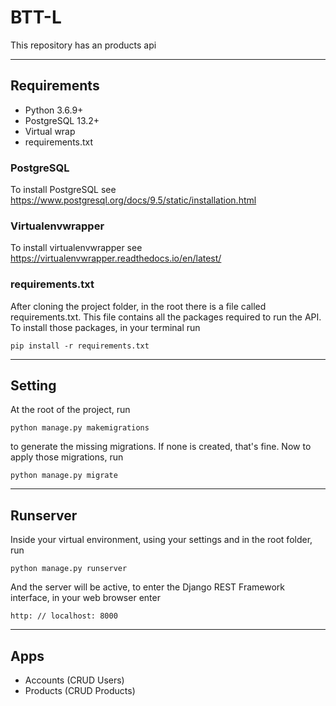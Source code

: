 # BTT-L

This repository has an products api

----

## Requirements

* Python 3.6.9+
* PostgreSQL 13.2+
* Virtual wrap
* requirements.txt

### PostgreSQL
To install PostgreSQL see https://www.postgresql.org/docs/9.5/static/installation.html

### Virtualenvwrapper

To install virtualenvwrapper see https://virtualenvwrapper.readthedocs.io/en/latest/

### requirements.txt
After cloning the project folder, in the root there is a file called requirements.txt. This file contains all the packages required to run the API. To install those packages, in your terminal run
``` shell
pip install -r requirements.txt
```

----

## Setting

At the root of the project, run
``` shell
python manage.py makemigrations
```
to generate the missing migrations. If none is created, that's fine. Now to apply those migrations, run
``` shell
python manage.py migrate
```

----

## Runserver

Inside your virtual environment, using your settings and in the root folder, run
``` shell
python manage.py runserver
```
And the server will be active, to enter the Django REST Framework interface, in your web browser enter
```
http: // localhost: 8000
```
----

## Apps

* Accounts (CRUD Users)
* Products (CRUD Products)

